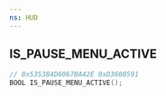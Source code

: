 ```yaml
---
ns: HUD
---
```

## IS_PAUSE_MENU_ACTIVE

```c
// 0x535384D6067BA42E 0xD3600591
BOOL IS_PAUSE_MENU_ACTIVE();
```

